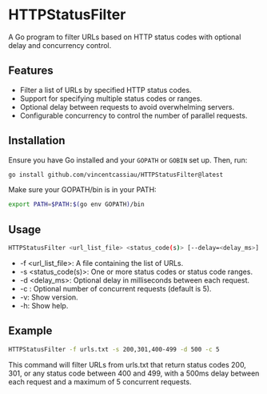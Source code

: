 # HTTPStatusFilter

A Go program to filter URLs based on HTTP status codes with optional delay and concurrency control.

## Features

- Filter a list of URLs by specified HTTP status codes.
- Support for specifying multiple status codes or ranges.
- Optional delay between requests to avoid overwhelming servers.
- Configurable concurrency to control the number of parallel requests.

## Installation

Ensure you have Go installed and your `GOPATH` or `GOBIN` set up. Then, run:

```sh
go install github.com/vincentcassiau/HTTPStatusFilter@latest
```

Make sure your GOPATH/bin is in your PATH:
```sh
export PATH=$PATH:$(go env GOPATH)/bin
```

## Usage
```sh
HTTPStatusFilter <url_list_file> <status_code(s)> [--delay=<delay_ms>] [--concurrency=<n>]
```
* -f <url_list_file>: A file containing the list of URLs.
* -s <status_code(s)>: One or more status codes or status code ranges.
* -d <delay_ms>: Optional delay in milliseconds between each request.
* -c <n>: Optional number of concurrent requests (default is 5).
* -v: Show version.
* -h: Show help.

## Example
```sh
HTTPStatusFilter -f urls.txt -s 200,301,400-499 -d 500 -c 5
```
This command will filter URLs from urls.txt that return status codes 200, 301, or any status code between 400 and 499, with a 500ms delay between each request and a maximum of 5 concurrent requests.
